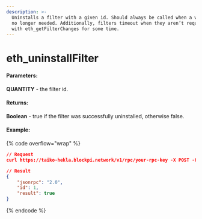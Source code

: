 ```yaml
---
description: >-
  Uninstalls a filter with a given id. Should always be called when a watch is
  no longer needed. Additionally, filters timeout when they aren’t requested
  with eth_getFilterChanges for some time.
---
```


# eth\_uninstallFilter

#### **Parameters:**

**QUANTITY** - the filter id.

#### **Returns:**

**Boolean** - true if the filter was successfully uninstalled, otherwise false.

#### Example:

{% code overflow="wrap" %}
```json
// Request
curl https://taiko-hekla.blockpi.network/v1/rpc/your-rpc-key -X POST -H "Content-Type: application/json" --data '{"jsonrpc":"2.0","method":"eth_uninstallFilter","params":["0xdb377fd425e1f024bc823ffb22781c13"],"id":1}'

// Result
{
    "jsonrpc": "2.0",
    "id": 1,
    "result": true
}
```
{% endcode %}
